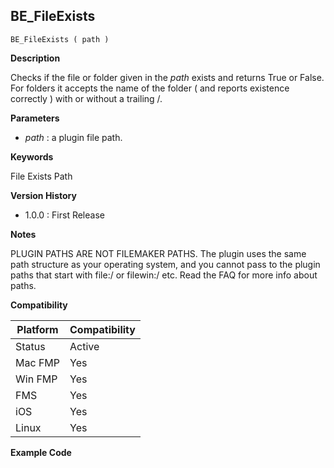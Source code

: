 ## BE_FileExists

    BE_FileExists ( path )

**Description**  

Checks if the file or folder given in the *path* exists and returns True or False.  For folders it accepts the name of the folder ( and reports existence correctly ) with or without a trailing /.

**Parameters**

* *path* : a plugin file path.

**Keywords**  

File Exists Path

**Version History**

* 1.0.0 : First Release

**Notes**

PLUGIN PATHS ARE NOT FILEMAKER PATHS. The plugin uses the same path structure as your operating system, and you cannot pass to the plugin paths that start with file:/ or filewin:/ etc.  Read the FAQ for more info about paths.

**Compatibility** 

| Platform | Compatibility |
|-----------|-----------|
| Status | Active |  
| Mac FMP | Yes  |  
| Win FMP | Yes  |  
| FMS | Yes  |  
| iOS | Yes  |  
| Linux | Yes  |  

**Example Code**
